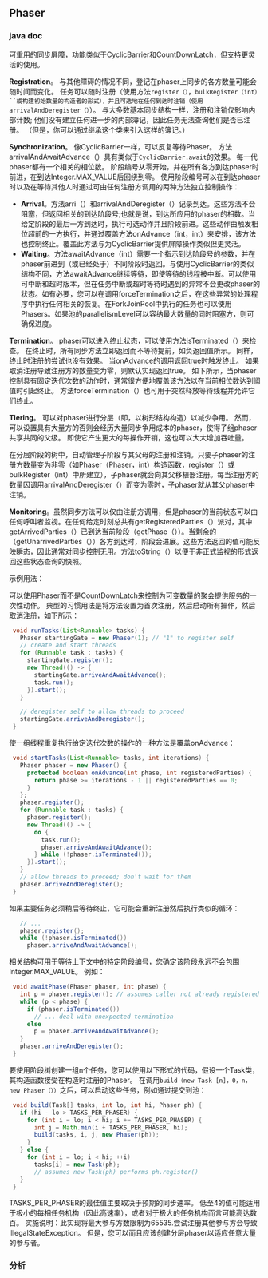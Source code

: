## Phaser

### java doc

可重用的同步屏障，功能类似于CyclicBarrier和CountDownLatch，但支持更灵活的使用。

**Registration**。 与其他障碍的情况不同，登记在phaser上同步的各方数量可能会随时间而变化。 任务可以随时注册（使用方法`register（）`，`bulkRegister（int）``或构建初始数量的构造者的形式），并且可选地在任何到达时注销（使用arrivalAndDeregister（）`）。 与大多数基本同步结构一样，注册和注销仅影响内部计数; 他们没有建立任何进一步的内部簿记，因此任务无法查询他们是否已注册。 （但是，你可以通过继承这个类来引入这样的簿记。）

**Synchronization**。 像CyclicBarrier一样，可以反复等待Phaser。 方法arrivalAndAwaitAdvance（）具有类似于`CyclicBarrier.await`的效果。 每一代phaser都有一个相关的相位数。 阶段编号从零开始，并在所有各方到达phaser时前进，在到达Integer.MAX_VALUE后回绕到零。 使用阶段编号可以在到达phaser时以及在等待其他人时通过可由任何注册方调用的两种方法独立控制操作：

- **Arrival**。方法arri（）和arrivalAndDeregister（）记录到达。这些方法不会阻塞，但返回相关的到达阶段号;也就是说，到达所应用的phaser的相数。当给定阶段的最后一方到达时，执行可选动作并且阶段前进。这些动作由触发相位超前的一方执行，并通过覆盖方法onAdvance（int，int）来安排，该方法也控制终止。覆盖此方法与为CyclicBarrier提供屏障操作类似但更灵活。
- **Waiting**。方法awaitAdvance（int）需要一个指示到达阶段号的参数，并在phaser前进到（或已经处于）不同阶段时返回。与使用CyclicBarrier的类似结构不同，方法awaitAdvance继续等待，即使等待的线程被中断。可以使用可中断和超时版本，但在任务中断或超时等待时遇到的异常不会更改phaser的状态。如有必要，您可以在调用forceTermination之后，在这些异常的处理程序中执行任何相关的恢复。在ForkJoinPool中执行的任务也可以使用Phasers。如果池的parallelismLevel可以容纳最大数量的同时阻塞方，则可确保进度。

**Termination**。 phaser可以进入终止状态，可以使用方法isTerminated（）来检查。 在终止时，所有同步方法立即返回而不等待提前，如负返回值所示。 同样，终止时注册的尝试也没有效果。 当onAdvance的调用返回true时触发终止。 如果取消注册导致注册方的数量变为零，则默认实现返回true。 如下所示，当phaser控制具有固定迭代次数的动作时，通常很方便地覆盖该方法以在当前相位数达到阈值时引起终止。 方法forceTermination（）也可用于突然释放等待线程并允许它们终止。

**Tiering**。 可以对phaser进行分层（即，以树形结构构造）以减少争用。 然而，可以设置具有大量方的否则会经历大量同步争用成本的phaser，使得子组phaser共享共同的父级。 即使它产生更大的每操作开销，这也可以大大增加吞吐量。

在分层阶段的树中，自动管理子阶段与其父母的注册和注销。只要子phaser的注册方数量变为非零（如Phaser（Phaser，int）构造函数，register（）或bulkRegister（int）中所建立），子phaser就会向其父移植器注册。每当注册方的数量因调用arrivalAndDeregister（）而变为零时，子phaser就从其父phaser中注销。

**Monitoring**。虽然同步方法可以仅由注册方调用，但是phaser的当前状态可以由任何呼叫者监视。在任何给定时刻总共有getRegisteredParties（）派对，其中getArrivedParties（）已到达当前阶段（getPhase（））。当剩余的（getUnarrivedParties（））各方到达时，阶段会进展。这些方法返回的值可能反映瞬态，因此通常对同步控制无用。方法toString（）以便于非正式监视的形式返回这些状态查询的快照。

示例用法：

可以使用Phaser而不是CountDownLatch来控制为可变数量的聚会提供服务的一次性动作。 典型的习惯用法是将方法设置为首次注册，然后启动所有操作，然后取消注册，如下所示：

```java
 void runTasks(List<Runnable> tasks) {
   Phaser startingGate = new Phaser(1); // "1" to register self
   // create and start threads
   for (Runnable task : tasks) {
     startingGate.register();
     new Thread(() -> {
       startingGate.arriveAndAwaitAdvance();
       task.run();
     }).start();
   }

   // deregister self to allow threads to proceed
   startingGate.arriveAndDeregister();
 }
```

使一组线程重复执行给定迭代次数的操作的一种方法是覆盖onAdvance：

```java
 void startTasks(List<Runnable> tasks, int iterations) {
   Phaser phaser = new Phaser() {
     protected boolean onAdvance(int phase, int registeredParties) {
       return phase >= iterations - 1 || registeredParties == 0;
     }
   };
   phaser.register();
   for (Runnable task : tasks) {
     phaser.register();
     new Thread(() -> {
       do {
         task.run();
         phaser.arriveAndAwaitAdvance();
       } while (!phaser.isTerminated());
     }).start();
   }
   // allow threads to proceed; don't wait for them
   phaser.arriveAndDeregister();
 }
```

如果主要任务必须稍后等待终止，它可能会重新注册然后执行类似的循环：

```java
   // ...
   phaser.register();
   while (!phaser.isTerminated())
     phaser.arriveAndAwaitAdvance();
```

相关结构可用于等待上下文中的特定阶段编号，您确定该阶段永远不会包围Integer.MAX_VALUE。 例如：

```java
 void awaitPhase(Phaser phaser, int phase) {
   int p = phaser.register(); // assumes caller not already registered
   while (p < phase) {
     if (phaser.isTerminated())
       // ... deal with unexpected termination
     else
       p = phaser.arriveAndAwaitAdvance();
   }
   phaser.arriveAndDeregister();
 }
```

要使用阶段树创建一组n个任务，您可以使用以下形式的代码，假设一个Task类，其构造函数接受在构造时注册的Phaser。 在调用`build（new Task [n]，0，n，new Phaser（））`之后，可以启动这些任务，例如通过提交到池：

```java
 void build(Task[] tasks, int lo, int hi, Phaser ph) {
   if (hi - lo > TASKS_PER_PHASER) {
     for (int i = lo; i < hi; i += TASKS_PER_PHASER) {
       int j = Math.min(i + TASKS_PER_PHASER, hi);
       build(tasks, i, j, new Phaser(ph));
     }
   } else {
     for (int i = lo; i < hi; ++i)
       tasks[i] = new Task(ph);
       // assumes new Task(ph) performs ph.register()
   }
 }
```

TASKS_PER_PHASER的最佳值主要取决于预期的同步速率。 低至4的值可能适用于极小的每相任务机构（因此高速率），或者对于极大的任务机构而言可能高达数百。
实施说明：此实现将最大参与方数限制为65535.尝试注册其他参与方会导致IllegalStateException。 但是，您可以而且应该创建分层phaser以适应任意大量的参与者。

### 分析

